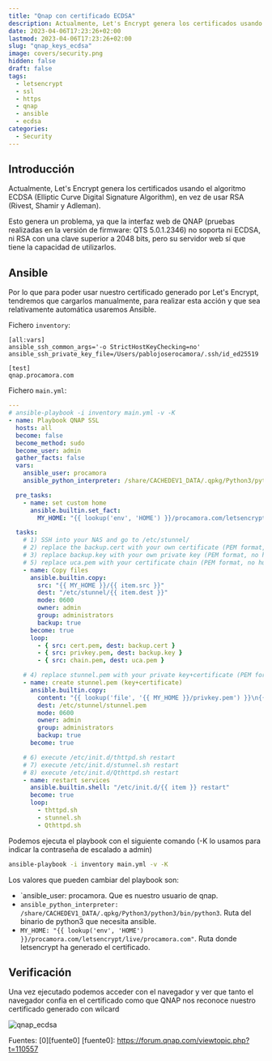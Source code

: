 ```yaml
---
title: "Qnap con certificado ECDSA"
description: Actualmente, Let's Encrypt genera los certificados usando el algoritmo ECDSA (Elliptic Curve Digital Signature Algorithm), en vez de usar RSA (Rivest, Shamir y Adleman).
date: 2023-04-06T17:23:26+02:00
lastmod: 2023-04-06T17:23:26+02:00
slug: "qnap_keys_ecdsa"
image: covers/security.png
hidden: false
draft: false
tags:
  - letsencrypt
  - ssl
  - https
  - qnap
  - ansible
  - ecdsa
categories:
  - Security
---
```



## Introducción


Actualmente, Let's Encrypt genera los certificados usando el algoritmo ECDSA (Elliptic Curve Digital Signature Algorithm), en vez de usar RSA (Rivest, Shamir y Adleman).

Esto genera un problema, ya que la interfaz web de QNAP (pruebas realizadas en la versión de firmware: QTS 5.0.1.2346) no soporta ni ECDSA, ni RSA con una clave superior a 2048 bits, pero su servidor web sí que tiene la capacidad de utilizarlos.


## Ansible

Por lo que para poder usar nuestro certificado generado por Let's Encrypt, tendremos que cargarlos manualmente, para realizar esta acción y que sea relativamente automática usaremos Ansible.


Fichero `inventory`:

```
[all:vars]
ansible_ssh_common_args='-o StrictHostKeyChecking=no'
ansible_ssh_private_key_file=/Users/pablojoserocamora/.ssh/id_ed25519

[test]
qnap.procamora.com
```

Fichero `main.yml`:

```yaml
---
# ansible-playbook -i inventory main.yml -v -K
- name: Playbook QNAP SSL
  hosts: all
  become: false
  become_method: sudo
  become_user: admin
  gather_facts: false
  vars:
    ansible_user: procamora
    ansible_python_interpreter: /share/CACHEDEV1_DATA/.qpkg/Python3/python3/bin/python3

  pre_tasks:
    - name: set custom home
      ansible.builtin.set_fact:
        MY_HOME: "{{ lookup('env', 'HOME') }}/procamora.com/letsencrypt/live/procamora.com"

  tasks:
    # 1) SSH into your NAS and go to /etc/stunnel/
    # 2) replace the backup.cert with your own certificate (PEM format, no human readable content)
    # 3) replace backup.key with your own private key (PEM format, no human readable content)
    # 5) replace uca.pem with your certificate chain (PEM format, no human readable content)
    - name: Copy files
      ansible.builtin.copy:
        src: "{{ MY_HOME }}/{{ item.src }}"
        dest: "/etc/stunnel/{{ item.dest }}"
        mode: 0600
        owner: admin
        group: administrators
        backup: true
      become: true
      loop:
        - { src: cert.pem, dest: backup.cert }
        - { src: privkey.pem, dest: backup.key }
        - { src: chain.pem, dest: uca.pem }

    # 4) replace stunnel.pem with your private key+certificate (PEM format, no human readable content)
    - name: create stunnel.pem (key+certificate)
      ansible.builtin.copy:
        content: "{{ lookup('file', '{{ MY_HOME }}/privkey.pem') }}\n{{ lookup('file', '{{ MY_HOME }}/cert.pem') }}"
        dest: /etc/stunnel/stunnel.pem
        mode: 0600
        owner: admin
        group: administrators
        backup: true
      become: true

    # 6) execute /etc/init.d/thttpd.sh restart
    # 7) execute /etc/init.d/stunnel.sh restart
    # 8) execute /etc/init.d/Qthttpd.sh restart
    - name: restart services
      ansible.builtin.shell: "/etc/init.d/{{ item }} restart"
      become: true
      loop:
        - thttpd.sh
        - stunnel.sh
        - Qthttpd.sh
```

Podemos ejecuta el playbook con el siguiente comando (-K lo usamos para indicar la contraseña de escalado a admin)

```bash
ansible-playbook -i inventory main.yml -v -K
```

Los valores que pueden cambiar del playbook son:

 - `ansible_user: procamora. Que es nuestro usuario de qnap.
 - `ansible_python_interpreter: /share/CACHEDEV1_DATA/.qpkg/Python3/python3/bin/python3`. Ruta del binario de python3 que necesita ansible.
 - `MY_HOME: "{{ lookup('env', 'HOME') }}/procamora.com/letsencrypt/live/procamora.com"`. Ruta donde letsencrypt ha generado el certificado.


## Verificación


Una vez ejecutado podemos acceder con el navegador y ver que tanto el navegador confia en el certificado como que QNAP nos reconoce nuestro certificado generado con wilcard


![qnap_ecdsa](/images/2023/qnap_ecdsa.png)



Fuentes: [0][fuente0]
[fuente0]: https://forum.qnap.com/viewtopic.php?t=110557